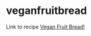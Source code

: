 # veganfruitbread
Link to recipe <a href="https://ninonononano.github.io/20240504_veganfruitbread/" target=_blank>Vegan Fruit Bread!</a>
